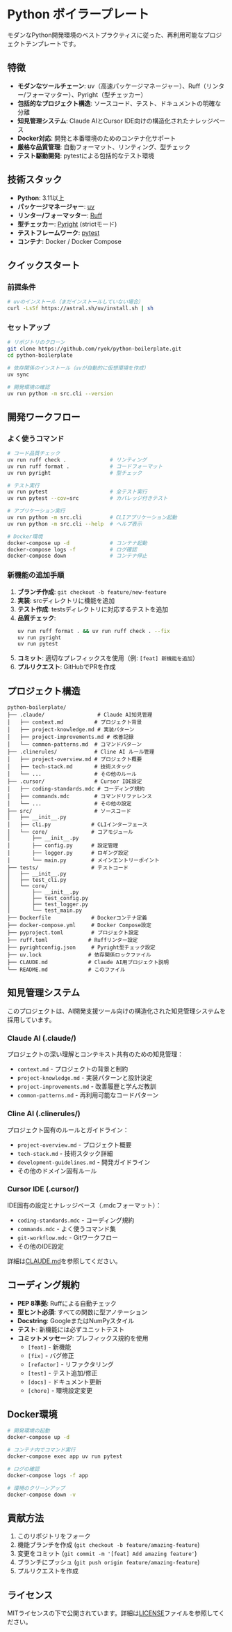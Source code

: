# Python ボイラープレート

モダンなPython開発環境のベストプラクティスに従った、再利用可能なプロジェクトテンプレートです。

## 特徴

- **モダンなツールチェーン**: uv（高速パッケージマネージャー）、Ruff（リンター/フォーマッター）、Pyright（型チェッカー）
- **包括的なプロジェクト構造**: ソースコード、テスト、ドキュメントの明確な分離
- **知見管理システム**: Claude AIとCursor IDE向けの構造化されたナレッジベース
- **Docker対応**: 開発と本番環境のためのコンテナ化サポート
- **厳格な品質管理**: 自動フォーマット、リンティング、型チェック
- **テスト駆動開発**: pytestによる包括的なテスト環境

## 技術スタック

- **Python**: 3.11以上
- **パッケージマネージャー**: [uv](https://github.com/astral-sh/uv)
- **リンター/フォーマッター**: [Ruff](https://github.com/charliermarsh/ruff)
- **型チェッカー**: [Pyright](https://github.com/microsoft/pyright) (strictモード)
- **テストフレームワーク**: [pytest](https://pytest.org)
- **コンテナ**: Docker / Docker Compose

## クイックスタート

### 前提条件

```bash
# uvのインストール（まだインストールしていない場合）
curl -LsSf https://astral.sh/uv/install.sh | sh
```

### セットアップ

```bash
# リポジトリのクローン
git clone https://github.com/ryok/python-boilerplate.git
cd python-boilerplate

# 依存関係のインストール（uvが自動的に仮想環境を作成）
uv sync

# 開発環境の確認
uv run python -m src.cli --version
```

## 開発ワークフロー

### よく使うコマンド

```bash
# コード品質チェック
uv run ruff check .              # リンティング
uv run ruff format .             # コードフォーマット
uv run pyright                   # 型チェック

# テスト実行
uv run pytest                    # 全テスト実行
uv run pytest --cov=src          # カバレッジ付きテスト

# アプリケーション実行
uv run python -m src.cli         # CLIアプリケーション起動
uv run python -m src.cli --help  # ヘルプ表示

# Docker環境
docker-compose up -d             # コンテナ起動
docker-compose logs -f           # ログ確認
docker-compose down              # コンテナ停止
```

### 新機能の追加手順

1. **ブランチ作成**: `git checkout -b feature/new-feature`
2. **実装**: srcディレクトリに機能を追加
3. **テスト作成**: testsディレクトリに対応するテストを追加
4. **品質チェック**: 
   ```bash
   uv run ruff format . && uv run ruff check . --fix
   uv run pyright
   uv run pytest
   ```
5. **コミット**: 適切なプレフィックスを使用（例: `[feat] 新機能を追加`）
6. **プルリクエスト**: GitHubでPRを作成

## プロジェクト構造

```
python-boilerplate/
├── .claude/                 # Claude AI知見管理
│   ├── context.md          # プロジェクト背景
│   ├── project-knowledge.md # 実装パターン
│   ├── project-improvements.md # 改善記録
│   └── common-patterns.md  # コマンドパターン
├── .clinerules/            # Cline AI ルール管理
│   ├── project-overview.md # プロジェクト概要
│   ├── tech-stack.md       # 技術スタック
│   └── ...                 # その他のルール
├── .cursor/                # Cursor IDE設定
│   ├── coding-standards.mdc # コーディング規約
│   ├── commands.mdc        # コマンドリファレンス
│   └── ...                 # その他の設定
├── src/                    # ソースコード
│   ├── __init__.py
│   ├── cli.py             # CLIインターフェース
│   └── core/              # コアモジュール
│       ├── __init__.py
│       ├── config.py      # 設定管理
│       ├── logger.py      # ロギング設定
│       └── main.py        # メインエントリーポイント
├── tests/                 # テストコード
│   ├── __init__.py
│   ├── test_cli.py
│   └── core/
│       ├── __init__.py
│       ├── test_config.py
│       ├── test_logger.py
│       └── test_main.py
├── Dockerfile             # Dockerコンテナ定義
├── docker-compose.yml     # Docker Compose設定
├── pyproject.toml         # プロジェクト設定
├── ruff.toml             # Ruffリンター設定
├── pyrightconfig.json     # Pyright型チェック設定
├── uv.lock               # 依存関係ロックファイル
├── CLAUDE.md             # Claude AI用プロジェクト説明
└── README.md             # このファイル
```

## 知見管理システム

このプロジェクトは、AI開発支援ツール向けの構造化された知見管理システムを採用しています。

### Claude AI (.claude/)
プロジェクトの深い理解とコンテキスト共有のための知見管理：
- `context.md` - プロジェクトの背景と制約
- `project-knowledge.md` - 実装パターンと設計決定
- `project-improvements.md` - 改善履歴と学んだ教訓
- `common-patterns.md` - 再利用可能なコードパターン

### Cline AI (.clinerules/)
プロジェクト固有のルールとガイドライン：
- `project-overview.md` - プロジェクト概要
- `tech-stack.md` - 技術スタック詳細
- `development-guidelines.md` - 開発ガイドライン
- その他のドメイン固有ルール

### Cursor IDE (.cursor/)
IDE固有の設定とナレッジベース（.mdcフォーマット）：
- `coding-standards.mdc` - コーディング規約
- `commands.mdc` - よく使うコマンド集
- `git-workflow.mdc` - Gitワークフロー
- その他のIDE設定

詳細は[CLAUDE.md](CLAUDE.md)を参照してください。

## コーディング規約

- **PEP 8準拠**: Ruffによる自動チェック
- **型ヒント必須**: すべての関数に型アノテーション
- **Docstring**: GoogleまたはNumPyスタイル
- **テスト**: 新機能には必ずユニットテスト
- **コミットメッセージ**: プレフィックス規約を使用
  - `[feat]` - 新機能
  - `[fix]` - バグ修正
  - `[refactor]` - リファクタリング
  - `[test]` - テスト追加/修正
  - `[docs]` - ドキュメント更新
  - `[chore]` - 環境設定変更

## Docker環境

```bash
# 開発環境の起動
docker-compose up -d

# コンテナ内でコマンド実行
docker-compose exec app uv run pytest

# ログの確認
docker-compose logs -f app

# 環境のクリーンアップ
docker-compose down -v
```

## 貢献方法

1. このリポジトリをフォーク
2. 機能ブランチを作成 (`git checkout -b feature/amazing-feature`)
3. 変更をコミット (`git commit -m '[feat] Add amazing feature'`)
4. ブランチにプッシュ (`git push origin feature/amazing-feature`)
5. プルリクエストを作成

## ライセンス

MITライセンスの下で公開されています。詳細は[LICENSE](LICENSE)ファイルを参照してください。
